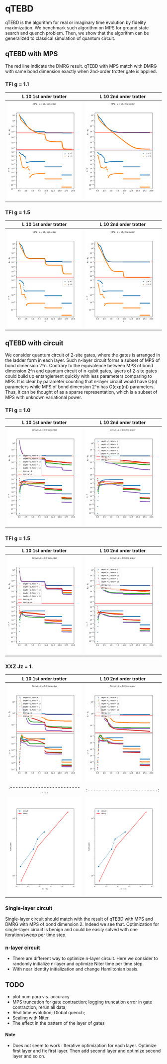 # qTEBD

qTEBD is the algorithm for real or imaginary time evolution by fidelity maximization. We benchmark such algorithm on MPS for ground state search and quench problem. Then, we show that the algorithm can be generalized to classical simulation of quantum circuit.

## qTEBD with MPS

The red line indicate the DMRG result. qTEBD with MPS match with DMRG with same bond dimension exactly when 2nd-order trotter gate is applied.
 
### TFI g = 1.1
L 10 1st order trotter       |  L 10 2nd order trotter
:---------------------------:|:-------------------------:
![](figure/TFI/finite_L10_g1.1_1st.png)   |  ![](figure/TFI/finite_L10_g1.1_2nd.png)

### TFI g = 1.5
L 10 1st order trotter       |  L 10 2nd order trotter
:---------------------------:|:-------------------------:
![](figure/TFI/finite_L10_g1.5_1st.png)   |  ![](figure/TFI/finite_L10_g1.5_2nd.png)


## qTEBD with circuit

We consider quantum circuit of 2-site gates, where the gates is arranged in the ladder form in each layer. Such n-layer circuit forms a subset of MPS of bond dimension 2^n. Contrary to the equivalence between MPS of bond dimension 2^n and quantum circuit of n-qubit gates, layers of 2-site gates could build up entanglement quickly with less parameters comparing to MPS. It is clear by parameter counting that n-layer circuit would have O(n) parameters while MPS of bond dimension 2^n has O(exp(n)) parameters. Thus, it can be thought of as a sparse representation, which is a subset of MPS with unknown variational power. 


### TFI g = 1.0
L 10 1st order trotter       |  L 10 2nd order trotter
:---------------------------:|:-------------------------:
![](figure/TFI/circuit_L10_g1.0_1st.png)   |  ![](figure/TFI/circuit_L10_g1.0_2nd.png)


### TFI g = 1.5
L 10 1st order trotter       |  L 10 2nd order trotter
:---------------------------:|:-------------------------:
![](figure/TFI/circuit_L10_g1.5_1st.png)   |  ![](figure/TFI/circuit_L10_g1.5_2nd.png)

### XXZ Jz = 1.
L 10 1st order trotter       |  L 10 2nd order trotter
:---------------------------:|:-------------------------:
![](figure/XXZ/circuit_L10_g1.0_1st.png)   |  ![](figure/XXZ/circuit_L10_g1.0_2nd.png)
:---------------------------:|:-------------------------:
![](figure/XXZ/scaling_L10_g1.0_1st.png)   |  ![](figure/XXZ/scaling_L10_g1.0_2nd.png)



### Single-layer circuit

Single-layer circuit should match with the result of qTEBD with MPS and DMRG with MPS of bond dimension 2. Indeed we see that. Optimization for single-layer circuit is benign and could be easily solved with one iteration/sweep per time step.

### n-layer circuit

* There are different way to optimize n-layer circuit. Here we consider to randomly initialize n-layer and optimize Niter time per time step.
* With near identity initialization and change Hamiltonian basis.


## TODO
* plot num para v.s. accuracy
* MPS truncation for gate contraction; logging truncation error in gate contraction; rerun all data;
* Real time evolution; Global quench; 
* Scaling with Niter
* The effect in the pattern of the layer of gates

#### Note
* Does not seem to work : Iterative optimization for each layer. Optimize first layer and fix first layer. Then add second layer and optimize second layer and so on.


